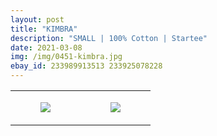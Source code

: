```yaml
---
layout: post
title: "KIMBRA"
description: "SMALL | 100% Cotton | Startee"
date: 2021-03-08
img: /img/0451-kimbra.jpg
ebay_id: 233989913513 233925078228
---
```




<table style="width:100%;"><tr><td style="vertical-align:top;">
      <figure class="tmblr-full" data-orig-height="2048" data-orig-width="1365" data-orig-src="https://concertshirts.netlify.app/shirts/0451/0451-01.jpg"><img src="https://64.media.tumblr.com/cc218952336705ca115d456c0b352241/647103aadeac6292-d6/s540x810/e2c2968848dd776bb58ccd45b0b66fbd37b9bbbb.jpg" data-orig-height="2048" data-orig-width="1365" data-orig-src="https://concertshirts.netlify.app/shirts/0451/0451-01.jpg"/></figure></td>
    <td style="vertical-align:top;">
      <figure class="tmblr-full" data-orig-height="2048" data-orig-width="1365" data-orig-src="https://concertshirts.netlify.app/shirts/0451/0451-02.jpg"><img src="https://64.media.tumblr.com/7e9d0d25bbcba6456c80e6f1127ba05d/647103aadeac6292-9e/s540x810/42716250f6d3403ba82b45f3b90bcf88b210b1d1.jpg" data-orig-height="2048" data-orig-width="1365" data-orig-src="https://concertshirts.netlify.app/shirts/0451/0451-02.jpg"/></figure></td>
  </tr></table>

